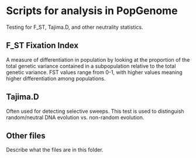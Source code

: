 # Scripts for analysis in PopGenome

Testing for F_ST, Tajima.D, and other neutrality statistics. 

## F_ST Fixation Index
A measure of differentiation in population by looking at the proportion of the total genetic variance contained in a subpopulation relative to the total genetic variance. 
FST values range from 0-1, with higher values meaning higher differentiation among populations. 

## Tajima.D
Often used for detecting selective sweeps.
This test is used to distinguish random/neutral DNA evolution vs. non-random evolution. 

## Other files
Describe what the files are in this folder.
